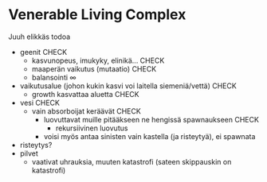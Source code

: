 Venerable Living Complex
=====
Juuh elikkäs todoa

* geenit CHECK
  * kasvunopeus, imukyky, elinikä... CHECK
  * maaperän vaikutus (mutaatio) CHECK
  * balansointi ∞
* vaikutusalue (johon kukin kasvi voi laitella siemeniä/vettä) CHECK
  * growth kasvattaa aluetta CHECK
* vesi CHECK
  * vain absorboijat keräävät CHECK
    * luovuttavat muille pitääkseen ne hengissä spawnaukseen CHECK
      * rekursiivinen luovutus
    * voisi myös antaa sinisten vain kastella (ja risteytyä), ei spawnata
* risteytys?
* pilvet
  * vaativat uhrauksia, muuten katastrofi (sateen skippauskin on katastrofi)
